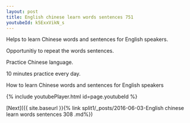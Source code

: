 ```yaml
---
layout: post
title: English chinese learn words sentences 751 
youtubeId: k5ExxVikN_s
---
```

 
 
Helps to learn Chinese words and sentences for English speakers.

Opportunitiy to repeat the words sentences. 

Practice Chinese language. 
 
10 minutes practice every day. 
 
How to learn Chinese words and sentences for English speakers 
 
{% include youtubePlayer.html id=page.youtubeId %}
 
 
[Next]({{ site.baseurl }}{% link  split1/_posts/2016-06-03-English chinese learn words sentences 308 .md%})
 
